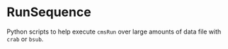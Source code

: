 # RunSequence

Python scripts to help execute `cmsRun` over large amounts of data file with `crab` or `bsub`. 
